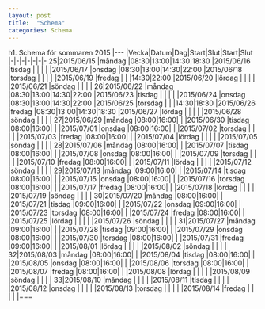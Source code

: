 ```yaml
---
layout: post
title:  "Schema"
categories: Schema
---
```

h1. Schema för sommaren 2015
|---
|Vecka|Datum|Dag|Start|Slut|Start|Slut
|-|-|-|-|-|-|-
25|2015/06/15 |måndag |08:30|13:00|14:30|18:30
 |2015/06/16 |tisdag | | | |
 |2015/06/17 |onsdag |08:30|13:00|14:30|22:00
 |2015/06/18 |torsdag | | | |
 |2015/06/19 |fredag | | |14:30|22:00
 |2015/06/20 |lördag | | | |
 |2015/06/21 |söndag | | | |
26|2015/06/22 |måndag |08:30|13:00|14:30|22:00
 |2015/06/23 |tisdag | | | |
 |2015/06/24 |onsdag |08:30|13:00|14:30|22:00
 |2015/06/25 |torsdag | | |14:30|18:30
 |2015/06/26 |fredag |08:30|13:00|14:30|18:30
 |2015/06/27 |lördag | | | |
 |2015/06/28 |söndag | | | |
27|2015/06/29 |måndag |08:00|16:00| |
 |2015/06/30 |tisdag |08:00|16:00| |
 |2015/07/01 |onsdag |08:00|16:00| |
 |2015/07/02 |torsdag | | | |
 |2015/07/03 |fredag |08:00|16:00| |
 |2015/07/04 |lördag | | | |
 |2015/07/05 |söndag | | | |
28|2015/07/06 |måndag |08:00|16:00| |
 |2015/07/07 |tisdag |08:00|16:00| |
 |2015/07/08 |onsdag |08:00|16:00| |
 |2015/07/09 |torsdag | | | |
 |2015/07/10 |fredag |08:00|16:00| |
 |2015/07/11 |lördag | | | |
 |2015/07/12 |söndag | | | |
29|2015/07/13 |måndag |09:00|16:00| |
 |2015/07/14 |tisdag |08:00|16:00| |
 |2015/07/15 |onsdag |08:00|16:00| |
 |2015/07/16 |torsdag |08:00|16:00| |
 |2015/07/17 |fredag |08:00|16:00| |
 |2015/07/18 |lördag | | | |
 |2015/07/19 |söndag | | | |
30|2015/07/20 |måndag |08:00|16:00| |
 |2015/07/21 |tisdag |09:00|16:00| |
 |2015/07/22 |onsdag |09:00|16:00| |
 |2015/07/23 |torsdag |08:00|16:00| |
 |2015/07/24 |fredag |08:00|16:00| |
 |2015/07/25 |lördag | | | |
 |2015/07/26 |söndag | | | |
31|2015/07/27 |måndag |09:00|16:00| |
 |2015/07/28 |tisdag |09:00|16:00| |
 |2015/07/29 |onsdag |08:00|16:00| |
 |2015/07/30 |torsdag |08:00|16:00| |
 |2015/07/31 |fredag |09:00|16:00| |
 |2015/08/01 |lördag | | | |
 |2015/08/02 |söndag | | | |
32|2015/08/03 |måndag |08:00|16:00| |
 |2015/08/04 |tisdag |08:00|16:00| |
 |2015/08/05 |onsdag |08:00|16:00| |
 |2015/08/06 |torsdag |08:00|16:00| |
 |2015/08/07 |fredag |08:00|16:00| |
 |2015/08/08 |lördag | | | |
 |2015/08/09 |söndag | | | |
33|2015/08/10 |måndag | | | |
 |2015/08/11 |tisdag | | | |
 |2015/08/12 |onsdag | | | |
 |2015/08/13 |torsdag | | | |
 |2015/08/14 |fredag | | | |
|===
